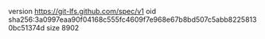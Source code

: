 version https://git-lfs.github.com/spec/v1
oid sha256:3a0997eaa90f04168c555fc4609f7e968e67b8bd507c5abb82258130bc51374d
size 8902
